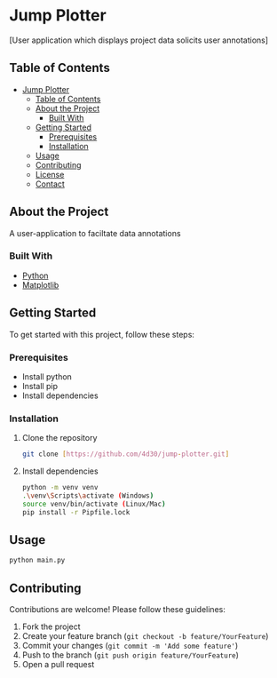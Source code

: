 # Jump Plotter


[User application which displays project data solicits user annotations]

## Table of Contents

- [Jump Plotter](#jump-plotter)
  - [Table of Contents](#table-of-contents)
  - [About the Project](#about-the-project)
    - [Built With](#built-with)
  - [Getting Started](#getting-started)
    - [Prerequisites](#prerequisites)
    - [Installation](#installation)
  - [Usage](#usage)
  - [Contributing](#contributing)
  - [License](#license)
  - [Contact](#contact)

## About the Project

A user-application to faciltate data annotations

### Built With

- [Python](https://www.python.org/)
- [Matplotlib](https://matplotlib.org/)

## Getting Started

To get started with this project, follow these steps:

### Prerequisites

- Install python
- Install pip
- Install dependencies

### Installation

1. Clone the repository
   ```sh
   git clone [https://github.com/4d30/jump-plotter.git]
   ```
2. Install dependencies
   ```sh
   python -m venv venv
   .\venv\Scripts\activate (Windows)
   source venv/bin/activate (Linux/Mac)
   pip install -r Pipfile.lock
   ```

## Usage

```sh
python main.py
```

## Contributing

Contributions are welcome! Please follow these guidelines:

1. Fork the project
2. Create your feature branch (`git checkout -b feature/YourFeature`)
3. Commit your changes (`git commit -m 'Add some feature'`)
4. Push to the branch (`git push origin feature/YourFeature`)
5. Open a pull request

